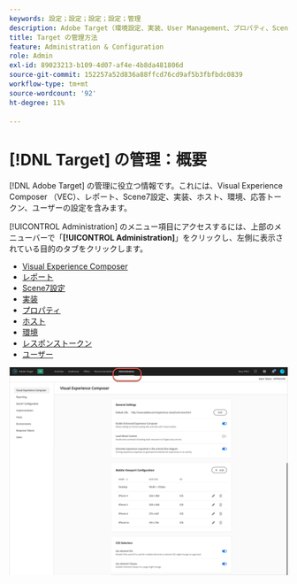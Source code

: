 ```yaml
---
keywords: 設定；設定；設定；設定；管理
description: Adobe Target（環境設定、実装、User Management、プロパティ、Scene7設定、ホスト管理、応答トークンなど）を設定します。
title: Target の管理方法
feature: Administration & Configuration
role: Admin
exl-id: 89023213-b109-4d07-af4e-4b8da481806d
source-git-commit: 152257a52d836a88ffcd76cd9af5b3fbfbdc0839
workflow-type: tm+mt
source-wordcount: '92'
ht-degree: 11%

---
```


# [!DNL Target] の管理：概要

[!DNL Adobe Target] の管理に役立つ情報です。これには、Visual Experience Composer （VEC）、レポート、Scene7設定、実装、ホスト、環境、応答トークン、ユーザーの設定を含みます。

[!UICONTROL Administration] のメニュー項目にアクセスするには、上部のメニューバーで「**[!UICONTROL Administration]**」をクリックし、左側に表示されている目的のタブをクリックします。

* [Visual Experience Composer](/help/main/administrating-target/visual-experience-composer-set-up.md)
* [レポート](/help/main/administrating-target/reporting.md)
* [Scene7設定](/help/main/administrating-target/scene7-settings.md)
* [実装](/help/main/c-implementing-target/implementing-target.md)
* [プロパティ](/help/main/administrating-target/c-user-management/property-channel/property-channel.md)
* [ホスト](/help/main/administrating-target/hosts.md)
* [環境](/help/main/administrating-target/environments.md)
* [レスポンストークン](/help/main/administrating-target/response-tokens.md)
* [ユーザー](/help/main/administrating-target/c-user-management/user-management.md)

![Adobe Target管理メニュー ](/help/main/administrating-target/assets/administration.png)
